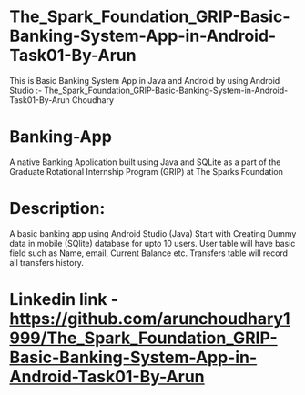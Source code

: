 # The_Spark_Foundation_GRIP-Basic-Banking-System-App-in-Android-Task01-By-Arun
This is Basic Banking System App in Java and Android by using Android Studio :- The_Spark_Foundation_GRIP-Basic-Banking-System-in-Android-Task01-By-Arun Choudhary

# Banking-App
A native Banking Application built using Java and SQLite as a part of the Graduate Rotational Internship Program (GRIP) at The Sparks Foundation

# Description:
A basic banking app using Android Studio (Java) Start with Creating Dummy data in mobile (SQlite) database for upto 10 users. User table will have basic field such as Name, email, Current Balance etc. Transfers table will record all transfers history.

# Linkedin link - https://github.com/arunchoudhary1999/The_Spark_Foundation_GRIP-Basic-Banking-System-App-in-Android-Task01-By-Arun
